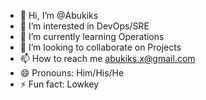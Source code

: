 - 👋 Hi, I’m @Abukiks
- 👀 I’m interested in DevOps/SRE
- 🌱 I’m currently learning Operations
- 💞️ I’m looking to collaborate on Projects
- 📫 How to reach me abukiks.x@gmail.com
- 😄 Pronouns: Him/His/He
- ⚡ Fun fact: Lowkey

<!---
Abukiks/Abukiks is a ✨ special ✨ repository because its `README.md` (this file) appears on your GitHub profile.
You can click the Preview link to take a look at your changes.
--->
